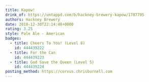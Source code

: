 ```yaml
---
title: Kapow!
drink_of: https://untappd.com/b/hackney-brewery-kapow/1787795
authors: Hackney Brewery
date: 2018-12-30T22:14:48+0000
rating: 3.25
style: Pale Ale - American
badges:
  - title: Cheers To You! (Level 8)
    id: 444439222
  - title: For the Can
    id: 444439223
  - title: God Save the Queen (Level 5)
    id: 444439224
posting_method: https://corvus.chrisburnell.com
---
```

